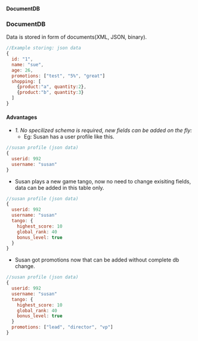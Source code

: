 **DocumentDB**

### DocumentDB
Data is stored in form of documents(XML, JSON, binary).
```js
//Example storing: json data
{
  id: "1",
  name: "sue",
  age: 26,
  promotions: ["test", "5%", "great"]
  shopping: [
    {product:"a", quantity:2},
    {product:"b", quantity:3}
  ]
}
```
#### Advantages
- _1. No specilized schema is required, new fields can be added on the fly:_ 
  - Eg: Susan has a user profile like this.
```js
//susan profile (json data)
{
  userid: 992
  username: "susan"
}
```
  - Susan plays a new game tango, now no need to change exisiting fields, data can be added in this table only.
```js
//susan profile (json data)
{
  userid: 992
  username: "susan"
  tango: {
    highest_score: 10
    global_rank: 40
    bonus_level: true
  }
}
```
  - Susan got promotions now that can be added without complete db change.
```js
//susan profile (json data)
{
  userid: 992
  username: "susan"
  tango: {
    highest_score: 10
    global_rank: 40
    bonus_level: true
  }
  promotions: ["lead", "director", "vp"]
}
```
